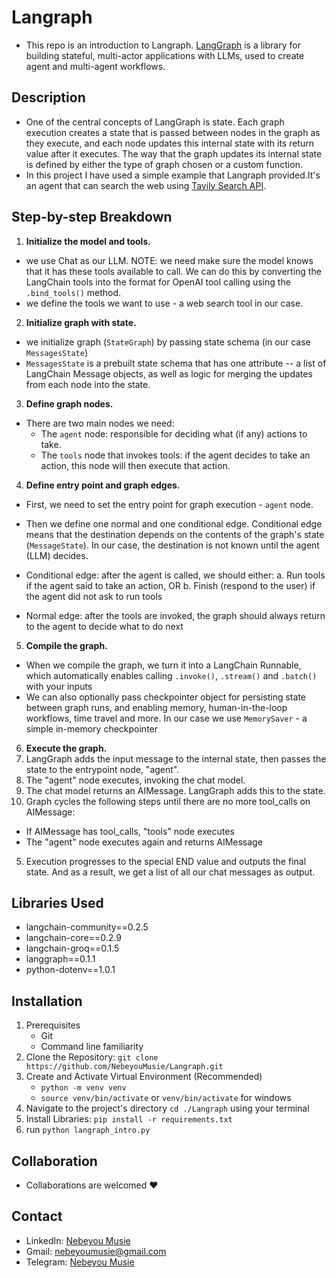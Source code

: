 # Langraph
 -  This repo is an introduction to Langraph. [LangGraph](https://langchain-ai.github.io/langgraph/) is a library for building stateful, multi-actor applications with LLMs, used to create agent and multi-agent workflows.

## Description
 - One of the central concepts of LangGraph is state. Each graph execution creates a state that is passed between nodes in the graph as they execute, and each node updates this internal state with its return value after it executes. The way that the graph updates its internal state is defined by either the type of graph chosen or a custom function.
 - In this project I have used a simple example that Langraph provided.It's an agent that can search the web using [Tavily Search API](https://tavily.com/).

## Step-by-step Breakdown
1. **Initialize the model and tools.**
 - we use Chat as our LLM. NOTE: we need make sure the model knows that it has these tools available to call. We can do this by converting the LangChain tools into the format for OpenAI tool calling using the `.bind_tools()` method.
 - we define the tools we want to use - a web search tool in our case.

2. **Initialize graph with state.**
 - we initialize graph (`StateGraph`) by passing state schema (in our case `MessagesState`)
 - `MessagesState` is a prebuilt state schema that has one attribute -- a list of LangChain Message objects, as well as logic for merging the updates from each node into the state.

3. **Define graph nodes.**
 - There are two main nodes we need:
    - The `agent` node: responsible for deciding what (if any) actions to take.
    - The `tools` node that invokes tools: if the agent decides to take an action, this node will then execute that action.

4. **Define entry point and graph edges.**
 - First, we need to set the entry point for graph execution - `agent` node.
 - Then we define one normal and one conditional edge. Conditional edge means that the destination depends on the contents of the graph's state (`MessageState`). In our case, the destination is not known until the agent (LLM) decides.

 - Conditional edge: after the agent is called, we should either:
    a. Run tools if the agent said to take an action, OR
    b. Finish (respond to the user) if the agent did not ask to run tools
 - Normal edge: after the tools are invoked, the graph should always return to the agent to decide what to do next

5. **Compile the graph.**
 - When we compile the graph, we turn it into a LangChain Runnable, which automatically enables calling `.invoke()`, `.stream()` and `.batch()` with your inputs
 - We can also optionally pass checkpointer object for persisting state between graph runs, and enabling memory, human-in-the-loop workflows, time travel and more. In our case we use `MemorySaver` - a simple in-memory checkpointer

6. **Execute the graph.**
 1. LangGraph adds the input message to the internal state, then passes the state to the entrypoint node, "agent".
 2. The "agent" node executes, invoking the chat model.
 3. The chat model returns an AIMessage. LangGraph adds this to the state.
 4. Graph cycles the following steps until there are no more tool_calls on AIMessage:
  - If AIMessage has tool_calls, "tools" node executes
  - The "agent" node executes again and returns AIMessage
 5. Execution progresses to the special END value and outputs the final state. And as a result, we get a list of all our chat messages as output.

## Libraries Used
 - langchain-community==0.2.5
 - langchain-core==0.2.9
 - langchain-groq==0.1.5
 - langgraph==0.1.1
 - python-dotenv==1.0.1

## Installation
 1. Prerequisites
    - Git
    - Command line familiarity
 2. Clone the Repository: `git clone https://github.com/NebeyouMusie/Langraph.git`
 3. Create and Activate Virtual Environment (Recommended)
    - `python -m venv venv`
    - `source venv/bin/activate` or `venv/bin/activate` for windows
 4. Navigate to the project's directory `cd ./Langraph` using your terminal
 5. Install Libraries: `pip install -r requirements.txt`
 6. run `python langraph_intro.py`

## Collaboration
- Collaborations are welcomed ❤️
   
## Contact
 - LinkedIn: [Nebeyou Musie](https://www.linkedin.com/in/nebeyou-musie)
 - Gmail: nebeyoumusie@gmail.com
 - Telegram: [Nebeyou Musie](https://t.me/NebeyouMusie)




